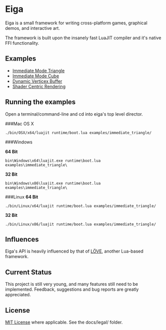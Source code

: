 # Eiga

Eiga is a small framework for writing cross-platform games, graphical demos, and interactive art.

The framework is built upon the insanely fast LuaJIT compiler and it's native FFI functionality.

## Examples

* [Immediate Mode Triangle](http://github.com/ncarlson/eiga/blob/master/examples/immediate_triangle/main.lua)
* [Immediate Mode Cube](http://github.com/ncarlson/eiga/blob/master/examples/immediate_cube/main.lua)
* [Dynamic Verticex Buffer](http://github.com/ncarlson/eiga/blob/master/examples/vao_map_unmap_dynamic/main.lua)
* [Shader Centric Rendering](http://github.com/ncarlson/eiga/blob/master/examples/vertex_array_object_cube/main.lua)

## Running the examples

Open a terminal/command-line and cd into eiga's top level director.

###Mac OS X

    ./bin/OSX/x64/luajit runtime/boot.lua examples/immediate_triangle/

###Windows

__64 Bit__

    bin\Windows\x64\luajit.exe runtime\boot.lua examples\immediate_triangle\

__32 Bit__

    bin\Windows\x86\luajit.exe runtime\boot.lua examples\immediate_triangle\

###Linux
__64 Bit__

    ./bin/Linux/x64/luajit runtime/boot.lua examples/immediate_triangle/
__32 Bit__

    ./bin/Linux/x86/luajit runtime/boot.lua examples/immediate_triangle/

## Influences

Eiga's API is heavily influenced by that of [LÖVE](https://love2d.org/), another Lua-based framework.

## Current Status

This project is still very young, and many features still need to be implemented. Feedback, suggestions and bug reports are greatly appreciated.

## License

[MIT License](http://www.opensource.org/licenses/mit-license.html) where applicable. See the docs/legal/ folder.
